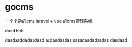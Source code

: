 # gocms
一个复杂的cms
laravel + vue 的cms管理系统

dasd
hhh

dasdasddadasdasd
asdasdasdas
sasadasdadasdas
dasdasd
